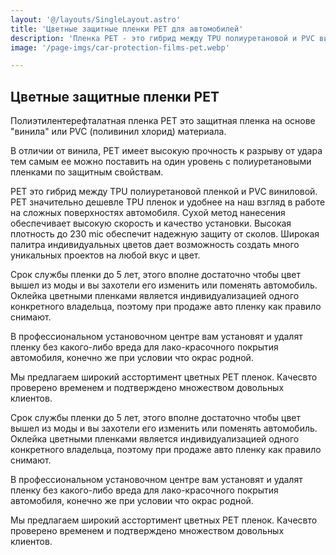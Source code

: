 ```yaml
---
layout: '@/layouts/SingleLayout.astro'
title: 'Цветные защитные пленки PET для автомобилей'
description: 'Пленка PET - это гибрид между TPU полиуретановой и PVC виниловой пленкой. Она сочетает в себе высокую прочность, доступную стоимость и удобство нанесения на сложные поверхности автомобиля. Широкая палитра цветов позволяет создавать уникальные проекты.'
image: '/page-imgs/car-protection-films-pet.webp'

---
```


## Цветные защитные пленки PET

Полиэтилентерефталатная пленка PET это защитная пленка на основе "винила" или PVC (поливинил хлорид) материала.

В отличии от винила, PET имеет высокую прочность к разрыву от удара тем самым ее можно поставить на один уровень с полиуретановыми пленками по защитным свойствам.

PET это гибрид между TPU полиуретановой пленкой и PVC виниловой. PET значительно дешевле TPU пленок и удобнее на наш взгляд в работе на сложных поверхностях автомобиля. Сухой метод нанесения обеспечивает высокую скорость и качество установки. Высокая плотность до 230 mic обеспечит надежную защиту от сколов. Широкая палитра индивидуальных цветов дает возможность создать много уникальных проектов на любой вкус и цвет.

Срок службы пленки до 5 лет, этого вполне достаточно чтобы цвет вышел из моды и вы захотели его изменить или поменять автомобиль. Оклейка цветными пленками является индивидуализацией одного конкретного владельца, поэтому при продаже авто пленку как правило снимают.

В профессиональном установочном центре вам установят и удалят пленку без какого-либо вреда для лако-красочного покрытия автомобиля, конечно же при условии что окрас родной.

Мы предлагаем широкий асстортимент цветных PET пленок. Качесвто проверено временем и подтверждено множеством довольных клиентов.

Срок службы пленки до 5 лет, этого вполне достаточно чтобы цвет вышел из моды и вы захотели его изменить или поменять автомобиль. Оклейка цветными пленками является индивидуализацией одного конкретного владельца, поэтому при продаже авто пленку как правило снимают.

В профессиональном установочном центре вам установят и удалят пленку без какого-либо вреда для лако-красочного покрытия автомобиля, конечно же при условии что окрас родной.

Мы предлагаем широкий асстортимент цветных PET пленок. Качесвто проверено временем и подтверждено множеством довольных клиентов.